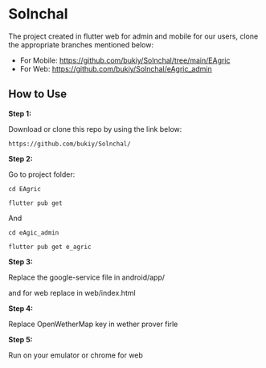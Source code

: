 # Solnchal

The project created in flutter web for admin and mobile for our users, clone the appropriate branches mentioned below:

* For Mobile: https://github.com/bukiy/Solnchal/tree/main/EAgric
* For Web: https://github.com/bukiy/Solnchal/eAgric_admin


## How to Use 

**Step 1:**

Download or clone this repo by using the link below:

```
https://github.com/bukiy/Solnchal/
```

**Step 2:**

Go to project  folder: 
```
cd EAgric
```


```
flutter pub get 
```

And

```
cd eAgic_admin
```


```
flutter pub get e_agric
```


**Step 3:**

Replace the google-service file in android/app/

and for web replace in web/index.html

**Step 4:**

Replace OpenWetherMap key in wether prover firle


**Step 5:**

Run on your emulator or chrome for web




